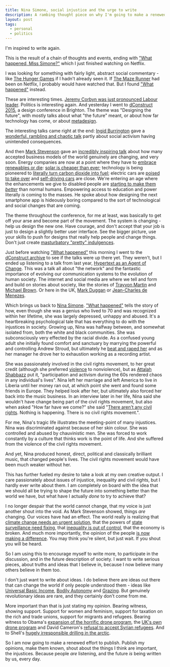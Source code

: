 ```yaml
---
title: Nina Simone, social injustice and the urge to write
description: A rambing thought piece on why I'm going to make a renewed effort to write more.
layout: post
tags:
  - personal
  - politics
---
```


I'm inspired to write again.

This is the result of a chain of thoughts and events, ending with ["What happened, Miss Simone?"][what] which I just finished watching on Netflix.

I was looking for something with fairly light, abstract social commentary - like [The Hunger Games][] if I hadn't already seen it. If [The Maze Runner][] had been on Netflix, I probably would have watched that. But I found ["What happened"][what] instead.

These are interesting times. [Jeremy Corbyn was just pronounced Labour leader][]. Politics is interesting again. And yesterday I went to [dConstruct 2015][], a design conference in Brighton. The theme was "Designing the future", with mostly talks about what "the future" meant, or about how far technology has come, or about [metadesign][].

The interesting talks came right at the end: [Ingid Burrington][] gave a [wonderful, rambling and chaotic talk][] partly about social activism having unintended consequences.

And then [Mark Stevenson][] gave an [incredibly inspiring talk][] about how many accepted business models of the world genuinely are changing, and very soon. Energy companies are now at a point where they have to [embrace renewables or die][]: [solar is cheaper than ever][]; technology is being pioneered to [literally turn carbon dioxide into fuel][]; electric cars are [poised to take over][] and [self-driving cars][] are close. We're entering an age where the enhancements we give to disabled people are [starting to make them *better*][] than normal humans. Empowering access to education and power literally *is* coming to the masses. He spoke about how designing the next smartphone app is hideously boring compared to the sort of technological and social changes that are coming.

The theme throughout the conference, for me at least, was basically to get off your arse and become part of the movement. The system is changing - help us design the new one. Have courage, and don't accept that your job is just to design a slightly better user interface. See the bigger picture, use your skills to push for designs that really help people and change things. Don't just create [masturbatory "pretty" indulgences][].

Just before watching ["What happened"][what] this morning I went to the [dConstruct archive][] to see if the talks were up there yet. They weren't, but I ended up listening to a talk from last year, [Hypertext as an Agent of Change][]. This was a talk all about "the network" and the fantastic importance of evolving our communication systems to the evolution of human society. The internet and social media are where we tell and form and build on stories about society, like the stories of [Trayvon Martin][] and [Michael Brown][]. Or here in the UK, [Mark Duggan][] or [Jean-Charles de Menezes][].

Which brings us back to [Nina Simone][]. ["What happened"][what] tells the story of how, even though she was a genius who lived to 70 and was recognized within her lifetime, she was largely depressed, unhappy and abused. It's a heartbreaking psychological tale that has everything to do with the injustices in society. Growing up, Nina was halfway between, and somewhat isolated from, both the white and black communities. She was subconsciously very effected by the racial divide. As a confused young adult she initially found comfort and sanctuary by marrying the powerful and controlling Andrew Stroud, but ultimately he [beat and raped her][] and as her manager he drove her to exhaustion working as a recording artist.

She was passionately involved in the civil rights movement, to her great credit (although she preferred [violence][] to nonviolence), but as [Attalah Shabbazz][] put it, "participation and activism during the 60s rendered chaos in any individual's lives". Nina left her marriage and left America to live in Liberia until her money ran out, at which point she went and found some friends in Europe. They helped look after her, but ultimately also forced her back into the music business. In an interview later in her life, Nina said she wouldn't have change being part of the civil rights movement, but also when asked "How far have we come?" she said "[There aren't any civil rights][]. Nothing is happening. There is no civil rights movement.".

For me, Nina's tragic life illustrates the meeting-point of many injustices. Nina was discriminated against because of her skin colour. She was controlled and abused by chauvinistic men. She was forced to work constantly by a culture that thinks work is the point of life. And she suffered from the violence of the civil rights movement.

And yet, Nina produced honest, direct, political and classically brilliant music, that changed people's lives. The civil rights movement would have been much weaker without her.

This has further fueled my desire to take a look at my own creative output. I care passionately about issues of injustice, inequality and civil rights, but I hardly ever write about them. I am completely on board with the idea that we should all be trying to shape the future into something better than the world we have, but what have I actually *done* to try to achieve that?

I no longer despair that the world cannot change, that my voice is just another shout into the void. As Mark Stevenson showed, things *are* changing. Our voices have had an effect. The world really is realizing that [climate change needs an urgent solution][], that the powers of [state surveillance need fixing][], that [inequality is out of control][], that the economy is broken. And much more importantly, the opinion of the people [is now making a difference][]. You may think you're silent, but just wait. If you shout you will be heard.

So I am using this to encourage myself to write more, to participate in the discussion, and in the future description of society. I want to write serious pieces, about truths and ideas that I believe in, because I now believe many others believe in them too.

I don't just want to write about ideas. I do believe there are ideas out there that can change the world if only people understood them - ideas like [Universal Basic Income][], [Bodily Autonomy][] and [Grazing][]. But genuinely revolutionary ideas are rare, and they certainly don't come from me.

More important than that is just stating my opinion. Bearing witness, showing support. Support for women and feminism, support for taxation on the rich and trade unions, support for migrants and refugees. Bearing witness to Obama's [expansion of the horrific drone program][], the [UK's own drone program][] and David Cameron's [refusal to accept Syrian refugees][]. And to Shell's [hugely irresponsible drilling in the arctic][].

So I am now going to make a renewed effort to publish. Publish my opinions, make them known, shout about the things I think are important, the injustices. Because people *are* listening, and the future *is* being written by us, every day.

[Hypertext as an Agent of Change]: http://archive.dconstruct.org/2014/hypertext
[hugely irresponsible drilling in the arctic]: http://wwf.panda.org/what_we_do/where_we_work/arctic/what_we_do/oil_gas/
[refusal to accept Syrian refugees]: http://www.theguardian.com/world/2015/sep/02/david-cameron-migration-crisis-will-not-be-solved-by-uk-taking-in-more-refugees
[state surveillance need fixing]: http://www.independent.co.uk/life-style/gadgets-and-tech/news/uk-governments-surveillance-plans-could-put-citizens-and-entire-internet-at-risk-argue-leading-computing-experts-10373940.html
[UK's own drone program]: http://www.independent.co.uk/news/uk/politics/jeremy-corbyn-demands-david-cameron-publishes-legal-basis-for-drone-attack-10490927.html
[expansion of the horrific drone program]: http://drones.pitchinteractive.com/
[Bodily Autonomy]: http://misandry-mermaid.tumblr.com/post/54055705227/there-is-a-concept-called-body-autonomy-its
[Grazing]: http://www.ted.com/talks/allan_savory_how_to_green_the_world_s_deserts_and_reverse_climate_change
[Attalah Shabbazz]: http://www.cbsnews.com/news/malcolm-x-remembered-by-daughter-attallah-shabazz-50-years-after-his-assassination/
[what]: https://en.wikipedia.org/wiki/What_Happened,_Miss_Simone%3F
[inequality is out of control]: https://www.equalitytrust.org.uk/
[climate change needs an urgent solution]: http://www.theguardian.com/sustainable-business/2015/apr/22/earth-day-climate-change-energy-sustainable-development-urgent-cop21
[The Hunger Games]: https://en.wikipedia.org/wiki/The_Hunger_Games
[The Maze Runner]: https://en.wikipedia.org/wiki/The_Maze_Runner
[dConstruct 2015]: http://2015.dconstruct.org/
[metadesign]: https://en.wikipedia.org/wiki/Metadesign
[Ingid Burrington]: https://twitter.com/lifewinning
[Mark Stevenson]: https://twitter.com/Optimistontour
[Nina Simone]: https://en.wikipedia.org/wiki/Nina_Simone
[Mark Duggan]: https://en.wikipedia.org/wiki/Death_of_Mark_Duggan
[Trayvon Martin]: https://en.wikipedia.org/wiki/Trayvon_Martin
[Michael Brown]: https://en.wikipedia.org/wiki/Shooting_of_Michael_Brown
[Universal Basic Income]: https://www.youtube.com/watch?v=c7nY0UWrSIA
[Jean-Charles de Menezes]: https://en.wikipedia.org/wiki/Death_of_Jean_Charles_de_Menezes
[Jeremy Corbyn was just pronounced Labour leader]: http://www.theguardian.com/politics/blog/live/2015/sep/12/labour-announces-leadership-election-result-with-corbyn-tipped-to-win-politics-live
[masturbatory "pretty" indulgences]: http://www.designpics.it/wp-content/uploads/2013/05/Audi-concept-car-Victor-Uribe-Chacon-car-design.jpg
[dConstruct archive]: http://archive.dconstruct.org/
[wonderful, rambling and chaotic talk]: http://2015.dconstruct.org/speaker/ingrid-burrington
[incredibly inspiring talk]: http://2015.dconstruct.org/speaker/mark-stevenson
[poised to take over]: https://en.wikipedia.org/wiki/Electric_car_use_by_country#/media/File:PEV_Registrations_China_from_2011.png
[starting to make them *better*]: http://www.popsci.com/technology/article/2009-11/seriously-do-prosthetic-limbs-give-sprinters-advantage
[violence]: http://www.theguardian.com/music/2015/jun/22/nina-simone-documentary-what-happened-miss-simone
[There aren't any civil rights]: http://www.theatlantic.com/entertainment/archive/2015/06/nina-simone-and-mississippi-goddam/396923/
[embrace renewables or die]: http://uk.reuters.com/article/2014/12/01/uk-e-on-divestiture-idUKKCN0JE0TZ20141201
[solar is cheaper than ever]: http://cleantechnica.com/2014/09/04/solar-panel-cost-trends-10-charts/
[literally turn carbon dioxide into fuel]: http://www.theguardian.com/sustainable-business/2015/may/22/solar-fuel-carbon-dioxide-co2-climate-change-photosynthesis
[beat and raped her]: http://www.mirror.co.uk/3am/celebrity-news/brutal-story-nina-simone-second-5960438
[is now making a difference]: http://www.go-gulf.ae/blog/businesses-social-media/
[self-driving cars]: https://www.kpmg.com/US/en/IssuesAndInsights/ArticlesPublications/Documents/self-driving-cars-next-revolution.pdf
